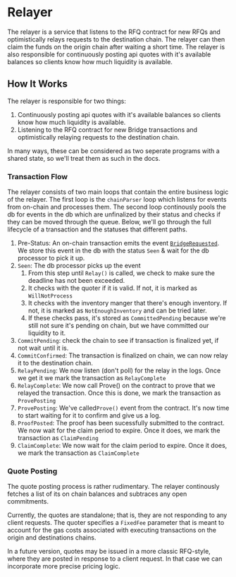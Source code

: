 # Relayer

The relayer is a service that listens to the RFQ contract for new RFQs and optimistically relays requests to the destination chain. The relayer can then claim the funds on the origin chain after waiting a short time. The relayer is also responsible for continuously posting api quotes with it's available balances so clients know how much liquidity is available.

## How It Works

The relayer is responsible for two things:

1. Continuously posting api quotes with it's available balances so clients know how much liquidity is available.
1. Listening to the RFQ contract for new Bridge transactions and optimistically relaying requests to the destination chain.

In many ways, these can be considered as two seperate programs with a shared state, so we'll treat them as such in the docs.

### Transaction Flow

The relayer consists of two main loops that contain the entire business logic of the relayer. The first loop is the `chainParser` loop which listens for events from on-chain and processes them. The second loop continously pools the db for events in the db which are unfinalized by their status and checks if they can be moved through the queue. Below, we'll go through the full lifecycle of a transaction and the statuses that different paths.

1. Pre-Status: An on-chain transaction emits the event [`BridgeRequested`](https://vercel-rfq-docs-trajan0x-synapsecns.vercel.app/contracts/interfaces/IFastBridge.sol/interface.IFastBridge.html#bridgerequested). We store this event in the db with the status `Seen` & wait for the db processor to pick it up.
1. `Seen`: The db processor picks up the event
   1. From this step until `Relay()` is called, we check to make sure the deadline has not been exceeded.
   2. It checks with the quoter if it is valid. If not, it is marked as `WillNotProcess`
   1. It checks with the inventory manger that there's enough inventory. If not, it is marked as `NotEnoughInventory` and can be tried later.
   2. If these checks pass, it's stored as `CommittedPending` because we're still not sure it's pending on chain, but we have committed our liquidity to it.
1. `CommitPending`: check the chain to see if transaction is finalized yet, if not wait until it is.
1. `CommitConfirmed`: The transaction is finalized on chain, we can now relay it to the destination chain.
1. `RelayPending`: We now listen (don't poll)  for the relay in the logs. Once we get it we mark the transaction as `RelayComplete`
2. `RelayComplete`: We now call Prove() on the contract to prove that we relayed the transaction. Once this is done, we mark the transaction as `ProvePosting`
3. `ProvePosting`: We've called`Prove()` event from the contract. It's now time to start waiting for it to confirm and give us a log.
4. `ProofPosted`: The proof has been sucessfully submitted to the contract. We now wait for the claim period to expire. Once it does, we mark the transaction as `ClaimPending`
4. `ClaimComplete`: We now wait for the claim period to expire. Once it does, we mark the transaction as `ClaimComplete`

### Quote Posting

The quote posting process is rather rudimentary. The relayer continously fetches a list of its on chain balances and subtraces any open commitments.

Currently, the quotes are standalone; that is, they are not responding to any client requests. The quoter specifies a `FixedFee` parameter that is meant to account for the gas costs associated with executing transactions on the origin and destinations chains.

In a future version, quotes may be issued in a more classic RFQ-style, where they are posted in response to a client request. In that case we can incorporate more precise pricing logic.
